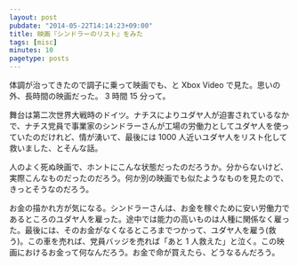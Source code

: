 ```yaml
---
layout: post
pubdate: "2014-05-22T14:14:23+09:00"
title: 映画『シンドラーのリスト』をみた
tags: [misc]
minutes: 10
pagetype: posts
---
```

体調が治ってきたので調子に乗って映画でも、と Xbox Video で見た。思いの外、長時間の映画だった。 3 時間 15 分って。

舞台は第二次世界大戦時のドイツ。ナチスによりユダヤ人が迫害されているなかで、ナチス党員で事業家のシンドラーさんが工場の労働力としてユダヤ人を使っていたのだけれど、情が湧いて、最後には 1000 人近いユダヤ人をリスト化して救いました、とそんな話。

人のよく死ぬ映画で、ホントにこんな状態だったのだろうか。分からないけど、実際こんなものだったのだろう。何か別の映画でも似たようなものを見たので、きっとそうなのだろう。

お金の描かれ方が気になる。シンドラーさんは、お金を稼ぐために安い労働力であるところのユダヤ人を雇った。途中では能力の高いものは人種に関係なく雇った。最後には、そのお金がなくなるところまでつかって、ユダヤ人を雇う(救う)。この車を売れば、党員バッジを売れば「あと 1 人救えた」と泣く。この映画におけるお金って何なんだろう。お金で命が買えたら、どうなるんだろう。
